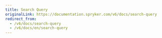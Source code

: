 ```yaml
---
title: Search Query
originalLink: https://documentation.spryker.com/v6/docs/search-query
redirect_from:
  - /v6/docs/search-query
  - /v6/docs/en/search-query
---
```



